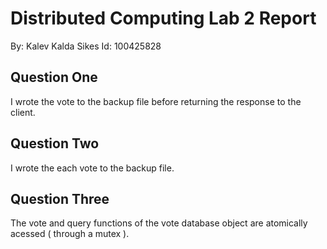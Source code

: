 # Distributed Computing Lab 2 Report
By: Kalev Kalda Sikes
Id: 100425828

## Question One
I wrote the vote to the backup file before returning the response to the client.

## Question Two
I wrote the each vote to the backup file.

## Question Three
The vote and query functions of the vote database object are atomically acessed ( through a mutex ).
